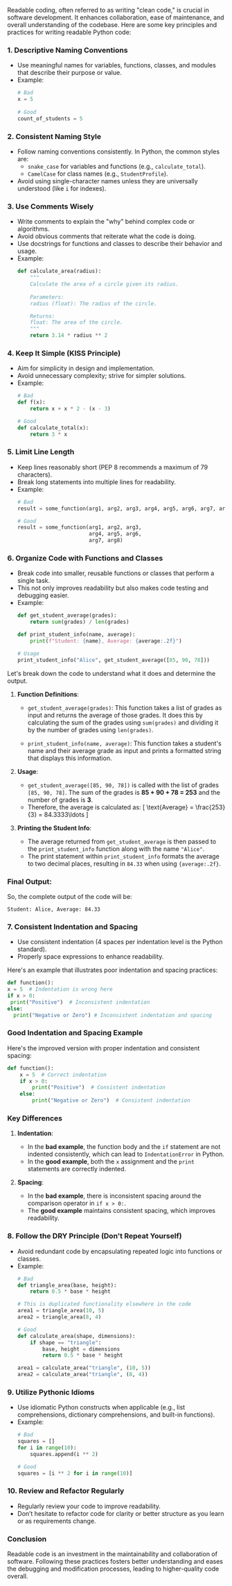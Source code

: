 Readable coding, often referred to as writing "clean code," is crucial in software development. It enhances collaboration, ease of maintenance, and overall understanding of the codebase. Here are some key principles and practices for writing readable Python code:

### 1. **Descriptive Naming Conventions**
   - Use meaningful names for variables, functions, classes, and modules that describe their purpose or value.
   - Example:
     ```python
     # Bad
     x = 5
    
     # Good
     count_of_students = 5
     ```

### 2. **Consistent Naming Style**
   - Follow naming conventions consistently. In Python, the common styles are:
     - `snake_case` for variables and functions (e.g., `calculate_total`).
     - `CamelCase` for class names (e.g., `StudentProfile`).
   - Avoid using single-character names unless they are universally understood (like `i` for indexes).

### 3. **Use Comments Wisely**
   - Write comments to explain the "why" behind complex code or algorithms.
   - Avoid obvious comments that reiterate what the code is doing.
   - Use docstrings for functions and classes to describe their behavior and usage.
   - Example:
     ```python
     def calculate_area(radius):
         """
         Calculate the area of a circle given its radius.
         
         Parameters:
         radius (float): The radius of the circle.

         Returns:
         float: The area of the circle.
         """
         return 3.14 * radius ** 2
     ```

### 4. **Keep It Simple (KISS Principle)**
   - Aim for simplicity in design and implementation.
   - Avoid unnecessary complexity; strive for simpler solutions.
   - Example:
     ```python
     # Bad
     def f(x):
         return x + x * 2 - (x - 3)
     
     # Good
     def calculate_total(x):
         return 3 * x
     ```

### 5. **Limit Line Length**
   - Keep lines reasonably short (PEP 8 recommends a maximum of 79 characters).
   - Break long statements into multiple lines for readability.
   - Example:
     ```python
     # Bad
     result = some_function(arg1, arg2, arg3, arg4, arg5, arg6, arg7, arg8)
     
     # Good
     result = some_function(arg1, arg2, arg3,
                            arg4, arg5, arg6,
                            arg7, arg8)
     ```

### 6. **Organize Code with Functions and Classes**
   - Break code into smaller, reusable functions or classes that perform a single task.
   - This not only improves readability but also makes code testing and debugging easier.
   - Example:
     ```python
     def get_student_average(grades):
         return sum(grades) / len(grades)

     def print_student_info(name, average):
         print(f"Student: {name}, Average: {average:.2f}")

     # Usage
     print_student_info("Alice", get_student_average([85, 90, 78]))
     ```

Let's break down the code to understand what it does and determine the output.

1. **Function Definitions**:
   - `get_student_average(grades)`: This function takes a list of grades as input and returns the average of those grades. It does this by calculating the sum of the grades using `sum(grades)` and dividing it by the number of grades using `len(grades)`.
   
   - `print_student_info(name, average)`: This function takes a student's name and their average grade as input and prints a formatted string that displays this information.

2. **Usage**:
   - `get_student_average([85, 90, 78])` is called with the list of grades `[85, 90, 78]`. The sum of the grades is **85 + 90 + 78 = 253** and the number of grades is **3**. 
   - Therefore, the average is calculated as:
     \[
     \text{Average} = \frac{253}{3} = 84.3333\ldots
     \]

3. **Printing the Student Info**:
   - The average returned from `get_student_average` is then passed to the `print_student_info` function along with the name `"Alice"`.
   - The print statement within `print_student_info` formats the average to two decimal places, resulting in `84.33` when using `{average:.2f}`.

### Final Output:
So, the complete output of the code will be:

```
Student: Alice, Average: 84.33
```



### 7. **Consistent Indentation and Spacing**
   - Use consistent indentation (4 spaces per indentation level is the Python standard).
   - Properly space expressions to enhance readability.

Here's an example that illustrates poor indentation and spacing practices:

```python
def function():
x = 5  # Indentation is wrong here
if x > 0:
 print("Positive")  # Inconsistent indentation
else:
  print("Negative or Zero") # Inconsistent indentation and spacing
```

### Good Indentation and Spacing Example

Here's the improved version with proper indentation and consistent spacing:

```python
def function():
    x = 5  # Correct indentation
    if x > 0:
        print("Positive")  # Consistent indentation
    else:
        print("Negative or Zero")  # Consistent indentation
```

### Key Differences
1. **Indentation**:
   - In the **bad example**, the function body and the `if` statement are not indented consistently, which can lead to `IndentationError` in Python.
   - In the **good example**, both the `x` assignment and the `print` statements are correctly indented.

2. **Spacing**:
   - In the **bad example**, there is inconsistent spacing around the comparison operator in `if x > 0:`.
   - The **good example** maintains consistent spacing, which improves readability.


### 8. **Follow the DRY Principle (Don't Repeat Yourself)**
   - Avoid redundant code by encapsulating repeated logic into functions or classes.
   - Example:
     ```python
     # Bad
     def triangle_area(base, height):
         return 0.5 * base * height

     # This is duplicated functionality elsewhere in the code
     area1 = triangle_area(10, 5)
     area2 = triangle_area(8, 4)

     # Good
     def calculate_area(shape, dimensions):
         if shape == "triangle":
             base, height = dimensions
             return 0.5 * base * height

     area1 = calculate_area("triangle", (10, 5))
     area2 = calculate_area("triangle", (8, 4))
     ```

### 9. **Utilize Pythonic Idioms**
   - Use idiomatic Python constructs when applicable (e.g., list comprehensions, dictionary comprehensions, and built-in functions).
   - Example:
     ```python
     # Bad
     squares = []
     for i in range(10):
         squares.append(i ** 2)

     # Good
     squares = [i ** 2 for i in range(10)]
     ```

### 10. **Review and Refactor Regularly**
   - Regularly review your code to improve readability.
   - Don’t hesitate to refactor code for clarity or better structure as you learn or as requirements change.

### Conclusion
Readable code is an investment in the maintainability and collaboration of software. Following these practices fosters better understanding and eases the debugging and modification processes, leading to higher-quality code overall.


